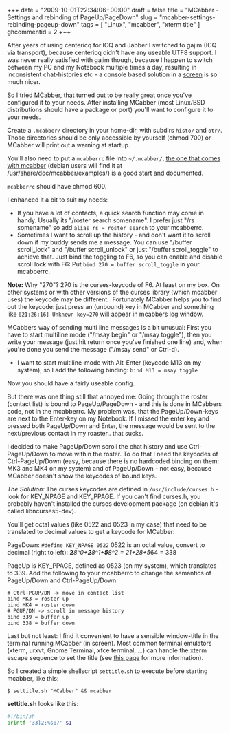 +++
date = "2009-10-01T22:34:06+00:00"
draft = false
title = "MCabber - Settings and rebinding of PageUp/PageDown"
slug = "mcabber-settings-rebinding-pageup-down"
tags = [ "Linux", "mcabber", "xterm title" ]
ghcommentid = 2
+++


After years of using centericq for ICQ and Jabber I switched to gajim (ICQ via transport), because centericq didn't have any useable UTF8 support. I was never really satisfied with gajim though, because I happen to switch between my PC and my Notebook multiple times a day, resulting in inconsistent chat-histories etc - a console based solution in a <a href="http://www.gnu.org/software/screen/screen.html">screen</a> is so much nicer.

So I tried <a href="http://www.mcabber.com">MCabber</a>, that turned out to be really great once you've configured it to your needs. After installing MCabber (most Linux/BSD distributions should have a package or port) you'll want to configure it to your needs.
<!--more-->

Create a <code>.mcabber/</code> directory in your home-dir, with subdirs <code>histo/</code> and <code>otr/</code>. Those directories should be only accessible by yourself (chmod 700) or MCabber will print out a warning at startup.

You'll also need to put a <code>mcabberrc</code> file into <code>~/.mcabber/</code>, <a href="http://mcabber.com/files/mcabberrc.example">the one that comes with mcabber</a> (debian users will find it at /usr/share/doc/mcabber/examples/) is a good start and documented.

<code>mcabberrc</code> should have chmod 600.

I enhanced it a bit to suit my needs:
<ul>
	<li>If you have a lot of contacts, a quick search function may come in handy. Usually its "/roster search somename". I prefer just "/rs somename" so add <code>alias rs = roster search</code> to your mcabberrc.</li>
	<li>Sometimes I want to scroll up the history - and don't want it to scroll down if my buddy sends me a message. You can use "/buffer scroll_lock" and "/buffer scroll_unlock" or just "/buffer scroll_toggle" to achieve that. Just bind the toggling to F6, so you can enable and disable scroll lock with F6: Put <code>bind 270 = buffer scroll_toggle</code> in your mcabberrc.</li>
</ul>
<strong>Note:</strong> Why "270"? 270 is the curses-keycode of F6. At least on my box. On other systems or with other versions of the curses library (which mcabber uses) the keycode may be different.  Fortunately MCabber helps you to find out the keycode: just press an (unbound) key in MCabber and something like <code>[21:26:16] Unknown key=270</code> will appear in mcabbers log window.

MCabbers way of sending multi line messages is a bit unusual: First you have to start multiline mode ("/msay begin" or "/msay toggle"), then you write your message (just hit return once you've finished one line) and, when you're done you send the message ("/msay send" or Ctrl-d).
<ul>
	<li>I want to start multiline-mode with Alt-Enter (keycode M13 on my system), so I add the following binding: <code>bind M13 = msay toggle</code></li>
</ul>
Now you should have a fairly useable config.

But there was one thing still that annoyed me: Going through the roster (contact list) is bound to PageUp/PageDown - and this is done in MCabbers code, not in the mcabberrc. My problem was, that the PageUp/Down-keys are next to the Enter-key on my Notebook. If I missed the enter key and pressed both PageUp/Down and Enter, the message would be sent to the next/previous contact in my roaster.. that sucks.

I decided to make PageUp/Down scroll the chat history and use Ctrl-PageUp/Down to move within the roster. To do that I need the keycodes of Ctrl-PageUp/Down (easy, because there is no hardcoded binding on them: MK3 and MK4 on my system) and of PageUp/Down - not easy, because MCabber doesn't show the keycodes of bound keys.

<em>The Solution:</em> The curses keycodes are defined in <code>/usr/include/curses.h</code> - look for KEY_NPAGE and KEY_PPAGE. If you can't find curses.h, you probably haven't installed the curses development package (on debian it's called libncurses5-dev).

You'll get octal values (like 0522 and 0523 in my case) that need to be translated to decimal values to get a keycode for MCabber:

PageDown: <code>#define KEY_NPAGE  0522</code> 0522 is an octal value, convert to decimal (right to left): <strong>2</strong>*8^0+<strong>2</strong>*8^1+<strong>5</strong>*8^2 = 2*1+2*8+5*64 = 338

PageUp is KEY_PPAGE, defined as 0523 (on my system), which translates to 339. Add the following to your mcabberrc to change the semantics of PageUp/Down and Ctrl-PageUp/Down:

```text
# Ctrl-PGUP/DN -> move in contact list
bind MK3 = roster up
bind MK4 = roster down
# PGUP/DN -> scroll in message history
bind 339 = buffer up
bind 338 = buffer down
```

Last but not least: I find it convenient to have a sensible window-title in the terminal running MCabber (in screen). Most common terminal emulators (xterm, urxvt, Gnome Terminal, xfce terminal, ...) can handle the xterm escape sequence to set the title (see <a href="http://tldp.org/HOWTO/Xterm-Title.html">this page</a> for more information).

So I created a simple shellscript <code>settitle.sh</code> to execute before starting mcabber, like this:

<code>$ settitle.sh "MCabber" &amp;&amp; mcabber</code>

<strong>settitle.sh</strong> looks like this:

```bash
#!/bin/sh
printf '33]2;%s07' $1
```
